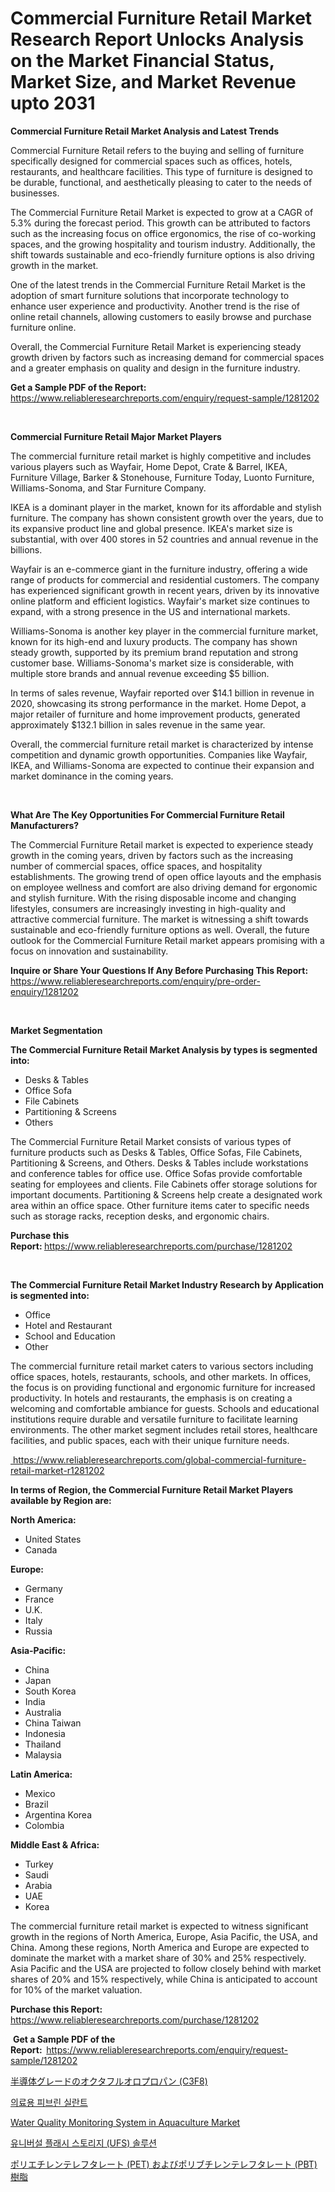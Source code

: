 <p><h1>Commercial Furniture Retail Market Research Report Unlocks Analysis on the Market Financial Status, Market Size, and Market Revenue upto 2031</h1></p><p><strong>Commercial Furniture Retail Market Analysis and Latest Trends</strong></p>
<p><p>Commercial Furniture Retail refers to the buying and selling of furniture specifically designed for commercial spaces such as offices, hotels, restaurants, and healthcare facilities. This type of furniture is designed to be durable, functional, and aesthetically pleasing to cater to the needs of businesses.</p><p>The Commercial Furniture Retail Market is expected to grow at a CAGR of 5.3% during the forecast period. This growth can be attributed to factors such as the increasing focus on office ergonomics, the rise of co-working spaces, and the growing hospitality and tourism industry. Additionally, the shift towards sustainable and eco-friendly furniture options is also driving growth in the market.</p><p>One of the latest trends in the Commercial Furniture Retail Market is the adoption of smart furniture solutions that incorporate technology to enhance user experience and productivity. Another trend is the rise of online retail channels, allowing customers to easily browse and purchase furniture online.</p><p>Overall, the Commercial Furniture Retail Market is experiencing steady growth driven by factors such as increasing demand for commercial spaces and a greater emphasis on quality and design in the furniture industry.</p></p>
<p><strong>Get a Sample PDF of the Report:&nbsp;</strong> <a href="https://www.reliableresearchreports.com/enquiry/request-sample/1281202">https://www.reliableresearchreports.com/enquiry/request-sample/1281202</a></p>
<p>&nbsp;</p>
<p><strong>Commercial Furniture Retail Major Market Players</strong></p>
<p><p>The commercial furniture retail market is highly competitive and includes various players such as Wayfair, Home Depot, Crate & Barrel, IKEA, Furniture Village, Barker & Stonehouse, Furniture Today, Luonto Furniture, Williams-Sonoma, and Star Furniture Company.</p><p>IKEA is a dominant player in the market, known for its affordable and stylish furniture. The company has shown consistent growth over the years, due to its expansive product line and global presence. IKEA's market size is substantial, with over 400 stores in 52 countries and annual revenue in the billions.</p><p>Wayfair is an e-commerce giant in the furniture industry, offering a wide range of products for commercial and residential customers. The company has experienced significant growth in recent years, driven by its innovative online platform and efficient logistics. Wayfair's market size continues to expand, with a strong presence in the US and international markets.</p><p>Williams-Sonoma is another key player in the commercial furniture market, known for its high-end and luxury products. The company has shown steady growth, supported by its premium brand reputation and strong customer base. Williams-Sonoma's market size is considerable, with multiple store brands and annual revenue exceeding $5 billion.</p><p>In terms of sales revenue, Wayfair reported over $14.1 billion in revenue in 2020, showcasing its strong performance in the market. Home Depot, a major retailer of furniture and home improvement products, generated approximately $132.1 billion in sales revenue in the same year.</p><p>Overall, the commercial furniture retail market is characterized by intense competition and dynamic growth opportunities. Companies like Wayfair, IKEA, and Williams-Sonoma are expected to continue their expansion and market dominance in the coming years.</p></p>
<p>&nbsp;</p>
<p><strong>What Are The Key Opportunities For Commercial Furniture Retail Manufacturers?</strong></p>
<p><p>The Commercial Furniture Retail market is expected to experience steady growth in the coming years, driven by factors such as the increasing number of commercial spaces, office spaces, and hospitality establishments. The growing trend of open office layouts and the emphasis on employee wellness and comfort are also driving demand for ergonomic and stylish furniture. With the rising disposable income and changing lifestyles, consumers are increasingly investing in high-quality and attractive commercial furniture. The market is witnessing a shift towards sustainable and eco-friendly furniture options as well. Overall, the future outlook for the Commercial Furniture Retail market appears promising with a focus on innovation and sustainability.</p></p>
<p><strong>Inquire or Share Your Questions If Any Before Purchasing This Report:</strong> <a href="https://www.reliableresearchreports.com/enquiry/pre-order-enquiry/1281202">https://www.reliableresearchreports.com/enquiry/pre-order-enquiry/1281202</a></p>
<p>&nbsp;</p>
<p><strong>Market Segmentation</strong></p>
<p><strong>The Commercial Furniture Retail Market Analysis by types is segmented into:</strong></p>
<p><ul><li>Desks & Tables</li><li>Office Sofa</li><li>File Cabinets</li><li>Partitioning & Screens</li><li>Others</li></ul></p>
<p><p>The Commercial Furniture Retail Market consists of various types of furniture products such as Desks & Tables, Office Sofas, File Cabinets, Partitioning & Screens, and Others. Desks & Tables include workstations and conference tables for office use. Office Sofas provide comfortable seating for employees and clients. File Cabinets offer storage solutions for important documents. Partitioning & Screens help create a designated work area within an office space. Other furniture items cater to specific needs such as storage racks, reception desks, and ergonomic chairs.</p></p>
<p><strong>Purchase this Report:&nbsp;</strong><a href="https://www.reliableresearchreports.com/purchase/1281202">https://www.reliableresearchreports.com/purchase/1281202</a></p>
<p>&nbsp;</p>
<p><strong>The Commercial Furniture Retail Market Industry Research by Application is segmented into:</strong></p>
<p><ul><li>Office</li><li>Hotel and Restaurant</li><li>School and Education</li><li>Other</li></ul></p>
<p><p>The commercial furniture retail market caters to various sectors including office spaces, hotels, restaurants, schools, and other markets. In offices, the focus is on providing functional and ergonomic furniture for increased productivity. In hotels and restaurants, the emphasis is on creating a welcoming and comfortable ambiance for guests. Schools and educational institutions require durable and versatile furniture to facilitate learning environments. The other market segment includes retail stores, healthcare facilities, and public spaces, each with their unique furniture needs.</p></p>
<p><a href="https://www.reliableresearchreports.com/global-commercial-furniture-retail-market-r1281202">&nbsp;https://www.reliableresearchreports.com/global-commercial-furniture-retail-market-r1281202</a></p>
<p><strong>In terms of Region, the Commercial Furniture Retail Market Players available by Region are:</strong></p>
<p>
    <p> <strong> North America: </strong>
        <ul>
            <li>United States</li>
            <li>Canada</li>
        </ul>
        </p> 
    <p> <strong> Europe: </strong>
        <ul>
            <li>Germany</li>
            <li>France</li>
            <li>U.K.</li>
            <li>Italy</li>
            <li>Russia</li>
        </ul>
        </p> 
    <p> <strong> Asia-Pacific: </strong>
        <ul>
            <li>China</li>
            <li>Japan</li>
            <li>South Korea</li>
            <li>India</li>
            <li>Australia</li>
            <li>China Taiwan</li>
            <li>Indonesia</li>
            <li>Thailand</li>
            <li>Malaysia</li>
        </ul>
        </p> 
    <p> <strong> Latin America: </strong>
        <ul>
            <li>Mexico</li>
            <li>Brazil</li>
            <li>Argentina Korea</li>
            <li>Colombia</li>
        </ul>
        </p> 
    <p> <strong> Middle East & Africa: </strong>
        <ul>
            <li>Turkey</li>
            <li>Saudi</li>
            <li>Arabia</li>
            <li>UAE</li>
            <li>Korea</li>
        </ul>
    </p>
    </p>
<p><p>The commercial furniture retail market is expected to witness significant growth in the regions of North America, Europe, Asia Pacific, the USA, and China. Among these regions, North America and Europe are expected to dominate the market with a market share of 30% and 25% respectively. Asia Pacific and the USA are projected to follow closely behind with market shares of 20% and 15% respectively, while China is anticipated to account for 10% of the market valuation.</p></p>
<p><strong>Purchase this Report: </strong><a href="https://www.reliableresearchreports.com/purchase/1281202">https://www.reliableresearchreports.com/purchase/1281202</a></p>
<p>&nbsp;<strong>Get a Sample PDF of the Report:&nbsp;&nbsp;</strong><a href="https://www.reliableresearchreports.com/enquiry/request-sample/1281202">https://www.reliableresearchreports.com/enquiry/request-sample/1281202</a></p>
<p><strong></strong></p>
<p><p><a href="https://github.com/JanickJohns/Market-Research-Report-List-1/blob/main/673414198865.md">半導体グレードのオクタフルオロプロパン (C3F8)</a></p><p><a href="https://github.com/vss5505pa7z1p/Market-Research-Report-List-2/blob/main/742002990291.md">의료용 피브린 실란트</a></p><p><a href="https://github.com/NikolasKirlin2023/Market-Research-Report-List-1/blob/main/water-quality-monitoring-system-in-aquaculture-market.md">Water Quality Monitoring System in Aquaculture Market</a></p><p><a href="https://github.com/konokaryan/Market-Research-Report-List-1/blob/main/861521590290.md">유니버설 플래시 스토리지 (UFS) 솔루션</a></p><p><a href="https://github.com/DwightHuels1/Market-Research-Report-List-1/blob/main/548354698864.md">ポリエチレンテレフタレート (PET) およびポリブチレンテレフタレート (PBT) 樹脂</a></p></p>